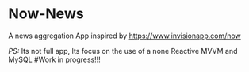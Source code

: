 # Now-News
A news aggregation App inspired by https://www.invisionapp.com/now

*PS:* Its not full app, Its focus on the use of a none Reactive MVVM and MySQL
#Work in progress!!!
